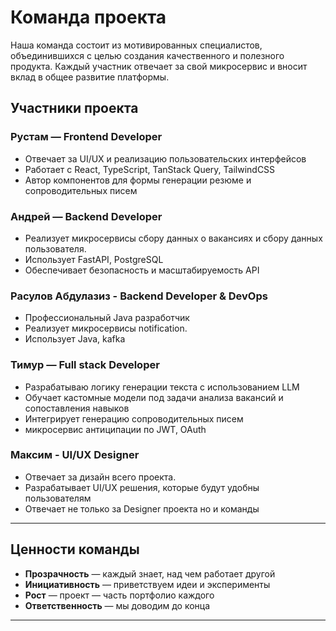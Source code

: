# Команда проекта

Наша команда состоит из мотивированных специалистов, объединившихся с целью создания качественного и полезного продукта. Каждый участник отвечает за свой микросервис и вносит вклад в общее развитие платформы.

## Участники проекта

### Рустам — Frontend Developer

- Отвечает за UI/UX и реализацию пользовательских интерфейсов
- Работает с React, TypeScript, TanStack Query, TailwindCSS
- Автор компонентов для формы генерации резюме и сопроводительных писем

### Андрей — Backend Developer

- Реализует микросервисы сбору данных о вакансиях и сбору данных пользователя.
- Использует FastAPI, PostgreSQL
- Обеспечивает безопасность и масштабируемость API

### Расулов Абдулазиз - Backend Developer & DevOps

- Профессиональный Java разработчик
- Реализует микросервисы notification.
- Использует Java, kafka

### Тимур — Full stack Developer

- Разрабатываю логику генерации текста с использованием LLM
- Обучает кастомные модели под задачи анализа вакансий и сопоставления навыков
- Интегрирует генерацию сопроводительных писем
- микросервис антиципации по JWT, OAuth

### Максим - UI/UX Designer

- Отвечает за дизайн всего проекта.
- Разрабатывает UI/UX решения, которые будут
  удобны пользователям
- Отвечает не только за Designer проекта но и команды

---

## Ценности команды

- **Прозрачность** — каждый знает, над чем работает другой
- **Инициативность** — приветствуем идеи и эксперименты
- **Рост** — проект — часть портфолио каждого
- **Ответственность** — мы доводим до конца

---
